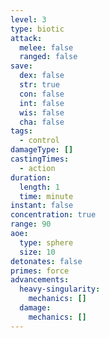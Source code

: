 ```yaml
---
level: 3
type: biotic
attack:
  melee: false
  ranged: false
save:
  dex: false
  str: true
  con: false
  int: false
  wis: false
  cha: false
tags:
  - control
damageType: []
castingTimes:
  - action
duration:
  length: 1
  time: minute
instant: false
concentration: true
range: 90
aoe:
  type: sphere
  size: 10
detonates: false
primes: force
advancements:
  heavy-singularity:
    mechanics: []
  damage:
    mechanics: []
---
```

